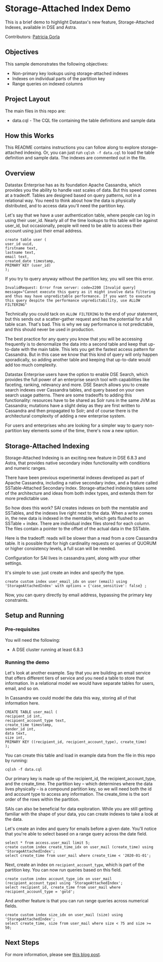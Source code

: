 # Storage-Attached Index Demo
This is a brief demo to highlight Datastax's new feature, Storage-Attached Indexes, available in DSE and Astra.

Contributors: [Patricia Gorla](https://github.com/pgorla)

## Objectives
This sample demonstrates the following objectives:

* Non-primary key lookups using storage-attached indexes
* Indexes on individual parts of the partition key
* Range queries on indexed columns

## Project Layout
The main files in this repo are:

* data.cql - The CQL file containing the table definitions and sample data

## How this Works
This README contains instructions you can follow along to explore storage-attached indexing. Or, you can just run `cqlsh -f data.cql` to load the table definition and sample data. The indexes are commented out in the file.

## Overview
Datastax Enterprise has as its foundation Apache Cassandra, which provides you the ability to handle vast scales of data. But this speed comes at a tradeoff. Tables are designed based on query patterns, not in a relational way. You need to think about how the data is physically distributed, and to access data you'll need the partition key.

Let's say that we have a user authentication table, where people can log in using their user_id. Nearly all of the time lookups to this table will be against user_id, but occasionally, people will need to be able to access their account using just their email address.

```
create table user (
user_id uuid,
firstname text,
lastname text,
email text,
created_date timestamp,
PRIMARY KEY (user_id)
);
```

If you try to query anyway without the partition key, you will see this error.


```
InvalidRequest: Error from server: code=2200 [Invalid query] message="Cannot execute this query as it might involve data filtering and thus may have unpredictable performance. If you want to execute this query despite the performance unpredictability, use ALLOW FILTERING"
```

Technically you could tack on `ALLOW FILTERING` to the end of your statement, but this sends out a scatter-gather request and has the potential for a full table scan. That's bad. This is why we say performance is not predictable, and this should never be used in production.

The best practice for any query you know that you will be accessing frequently is to denormalize the data into a second table and keep that up-to-date with the main table. This lets you get the fastest access pattern for Cassandra. But in this case we know that this kind of query will only happen sporadically, so adding another table and keeping that up-to-date would add too much complexity.

Datastax Enterprise users have the option to enable DSE Search, which provides the full power of an enterprise search tool with capabilities like faceting, ranking, relevancy and more. DSE Search allows you to create search indexes over Cassandra tables, and query based on your own search usage patterns. There are some tradeoffs to adding this functionality: resources have to be shared as Solr runs in the same JVM as Cassandra; mutations have a slight delay as they are first written to Cassandra and then propagated to Solr; and of course there is the architectural complexity of adding a new enterprise system.

For users and enterprises who are looking for a simpler way to query non-partition key elements some of the time, there's now a new option.

## Storage-Attached Indexing

Storage-Attached Indexing is an exciting new feature in DSE 6.8.3 and Astra, that provides native secondary index functionality with conditions and numeric ranges.

There have been previous experimental indexes developed as part of Apache Cassandra, including a native secondary index, and a feature called SSTable-Attached Secondary Index. Storage-attached indexing takes some of the architecture and ideas from both index types, and extends them for more predictable use.

So how does this work? SAI creates indexes on both the memtable and SSTables, and the indexes live right next to the data. When a write comes in, the new data is indexed in the memtable, which gets flushed to an SSTable + index. There are individual index files stored for each column. The files contain a pointer to the offset of the actual data in the SSTable.

Here is the tradeoff: reads will be slower than a read from a core Cassandra table. It is possible that for high cardinality requests or queries of QUORUM or higher consistency levels, a full scan will be needed.

Configuration for SAI lives in cassandra.yaml, along with your other settings.

It's simple to use: just create an index and specify the type.

```
create custom index user_email_idx on user (email) using 'StorageAttachedIndex' with options = {'case_sensitive': false} ;
```

Now, you can query directly by email address, bypassing the primary key constraints.

## Setup and Running
### Pre-requisites
You will need the following:

* A DSE cluster running at least 6.8.3

### Running the demo
Let's look at another example. Say that you are building an email service that offers different tiers of service and you need a table to store that information. In a relational model we would have separate tables for users, email, and so on.

In Cassandra we could model the data this way, storing all of that information here.

```
CREATE TABLE user_mail (
recipient_id int,
recipient_account_type text,
create_time timestamp,
sender_id int,
data text,
size int,
PRIMARY KEY ((recipient_id, recipient_account_type), create_time)
);
```

You can create this table and load in example data from the file in this repo by running:

```
cqlsh -f data.cql
```

Our primary key is made up of the recipient_id, the recipient_account_type, and the create_time. The partition key – which determines where the data lives physically – is a compound partition key, so we will need both the id and account type to access any information. The create_time is the sort order of the rows within the partition.

SAIs can also be beneficial for data exploration. While you are still getting familiar with the shape of your data, you can create indexes to take a look at the data.

Let's create an index and query for emails before a given date. You'll notice that you're able to select based on a range query across the date field.

```
select * from access.user_mail limit 5;
create custom index create_time_idx on user_mail (create_time) using 'StorageAttachedIndex';
select create_time from user_mail where create_time < '2020-01-01';
```

Next, create an index on `recipient_account_type`, which is part of the partition key. You can now run queries based on this field.
```
create custom index account_type_idx on user_mail (recipient_account_type) using 'StorageAttachedIndex';
select recipient_id, create_time from user_mail where recipient_account_type = 'gold';
```

And another feature is that you can run range queries across numerical fields.

```
create custom index size_idx on user_mail (size) using 'StorageAttachedIndex';
select create_time, size from user_mail where size < 75 and size >= 50;
```

## Next Steps

For more information, please see [this blog post](https://www.datastax.com/blog/2020/09/eliminate-trade-offs-between-database-ease-use-and-massive-scale-sai-storage-attached).
